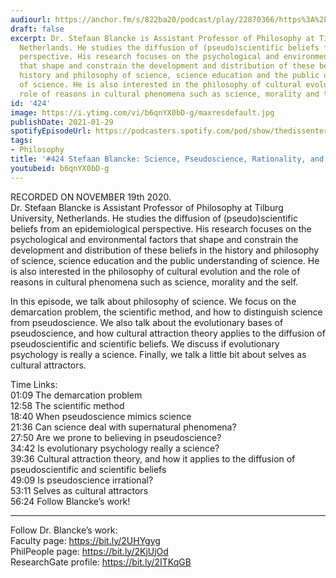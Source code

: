 ```yaml
---
audiourl: https://anchor.fm/s/822ba20/podcast/play/22870366/https%3A%2F%2Fd3ctxlq1ktw2nl.cloudfront.net%2Fstaging%2F2020-10-20%2Fa83439eb-8f67-e9eb-0344-5427a9284124.m4a
draft: false
excerpt: Dr. Stefaan Blancke is Assistant Professor of Philosophy at Tilburg University,
  Netherlands. He studies the diffusion of (pseudo)scientific beliefs from an epidemiological
  perspective. His research focuses on the psychological and environmental factors
  that shape and constrain the development and distribution of these beliefs in the
  history and philosophy of science, science education and the public understanding
  of science. He is also interested in the philosophy of cultural evolution and the
  role of reasons in cultural phenomena such as science, morality and the self.
id: '424'
image: https://i.ytimg.com/vi/b6qnYX0bD-g/maxresdefault.jpg
publishDate: 2021-01-29
spotifyEpisodeUrl: https://podcasters.spotify.com/pod/show/thedissenter/episodes/424-Stefaan-Blancke-Science--Pseudoscience--Rationality--and-Cultural-Evolution-emoesu
tags:
- Philosophy
title: '#424 Stefaan Blancke: Science, Pseudoscience, Rationality, and Cultural Evolution'
youtubeid: b6qnYX0bD-g
---
```

<div class="timelinks">

RECORDED ON NOVEMBER 19th 2020.  
Dr. Stefaan Blancke is Assistant Professor of Philosophy at Tilburg University, Netherlands. He studies the diffusion of (pseudo)scientific beliefs from an epidemiological perspective. His research focuses on the psychological and environmental factors that shape and constrain the development and distribution of these beliefs in the history and philosophy of science, science education and the public understanding of science. He is also interested in the philosophy of cultural evolution and the role of reasons in cultural phenomena such as science, morality and the self.

In this episode, we talk about philosophy of science. We focus on the demarcation problem, the scientific method, and how to distinguish science from pseudoscience. We also talk about the evolutionary bases of pseudoscience, and how cultural attraction theory applies to the diffusion of pseudoscientific and scientific beliefs. We discuss if evolutionary psychology is really a science. Finally, we talk a little bit about selves as cultural attractors.

Time Links:  
<time>01:09</time> The demarcation problem  
<time>12:58</time> The scientific method  
<time>18:40</time> When pseudoscience mimics science  
<time>21:36</time> Can science deal with supernatural phenomena?  
<time>27:50</time> Are we prone to believing in pseudoscience?  
<time>34:42</time> Is evolutionary psychology really a science?  
<time>39:36</time> Cultural attraction theory, and how it applies to the diffusion of pseudoscientific and scientific beliefs  
<time>49:09</time> Is pseudoscience irrational?  
<time>53:11</time> Selves as cultural attractors  
<time>56:24</time> Follow Blancke’s work!

---

Follow Dr. Blancke’s work:  
Faculty page: https://bit.ly/2UHYgyg  
PhilPeople page: https://bit.ly/2KjUjOd  
ResearchGate profile: https://bit.ly/2ITKqGB
</div>

